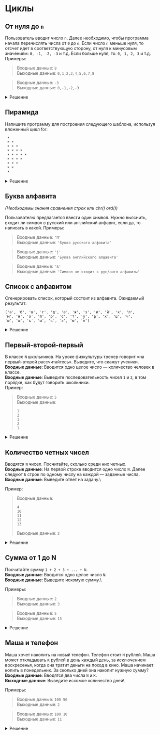 # Циклы
## От нуля до `n`
Пользователь вводит число `n`. Далее необходимо, чтобы программа начала перечислять числа от `0` до `n`.
Если число `n` меньше нуля, то отсчет идет в соответствующую сторону, от нуля к минусовым значениям: `0, -1, -2, -3` и т.д. Если больше нуля, то: `0, 1, 2, 3` и т.д. Примеры:
>Входные данные: `8`\
Выходные данные: `0,1,2,3,4,5,6,7,8`

>Входные данные: `-3`\
Выходные данные: `0,-1,-2,-3`

<details><summary>Решение</summary>
<pre>
n = -10
step = 1 if n > 0 else -1
for x in range(0, n+step, step):
    print(x)
</pre>
</details>

## Пирамида
Напишите программу для построения следующего шаблона, используя вложенный цикл for:
```
 * 
 * * 
 * * * 
 * * * * 
 * * * * * 
 * * * * 
 * * * 
 * * 
 *
```

<details><summary>Решение</summary>
<pre>
s = '*'
for x in range(1,11):
    if x <= 5: print(s * x)
    else: print(s * (10 - x))
</pre>
</details>

## Буква алфавита
_(Необходимы знания сравнения строк или chr() ord())_

Пользователю предлагается ввести один символ. Нужно выяснить, входит ли символ в русский или английский алфавит, если да, то написать в какой. Примеры:
>Входные данные: `'П'`\
Выходные данные: `'Буква русского алфавита'`

>Входные данные: `'j'`\
Выходные данные: `'Буква английского алфавита'`

>Входные данные: `'&'`\
Выходные данные: `'Символ не входит в рус/англ алфавиты'`

## Список с алфавитом
Сгенерировать список, который состоит из алфавита. Ожидаемый результат: 
```
['а', 'б', 'в', 'г', 'д', 'е', 'ж', 'з', 'и', 'й', 'к', 'л',
'м', 'н', 'о', 'п', 'р', 'с', 'т', 'у', 'ф', 'х', 'ц', 'ч',
'ш', 'щ', 'ъ', 'ы', 'ь', 'э', 'ю', 'я']
```

<details><summary>Решение</summary>
<pre>
A = [chr(x) for x in range(1072, 1103+1)]
</pre>
</details>

## Первый-второй-первый
В классе `N` школьников. На уроке физкультуры тренер говорит «на первый-второй рассчитайтесь».
Выведите, что скажут ученики.\
**Входные данные**: Вводится одно целое число — количество человек в классе.\
**Входные данные**: Выведите последовательность чисел `1` и `2`, в том порядке, как будут говорить школьники.\
Пример:
>Входные данные: `5`\
>Выходные данные:
>```
>1
>2
>1
>2
>1
>```

<details><summary>Решение</summary>
<pre>
n = int(input())
for i in range(n):
    if i % 2 == 0:
        print(1)
    else:
        print(2)
</pre>
</details>

## Количество четных чисел
Вводятся `N` чисел. Посчитайте, сколько среди них четных.\
**Входные данные**: На первой строке вводится одно число `N`. Далее следуют `N` строк по одному числу на каждой — заданные числа.\
**Входные данные**: Выведите ответ на задачу.\

Пример:
>Входные данные:
>```
>4
>10
>11
>12
>13
>```
>Выходные данные: `2`

<details><summary>Решение</summary>
<pre>
n = int(input())
k = 0
for i in range(n):
    x = int(input())
    if x % 2 == 0:
        k += 1
print(k)
</pre>
</details>

## Cумма от 1 до N
Посчитайте сумму `1 + 2 + 3 + ... + N`.\
**Входные данные**: Вводится одно целое число `N`.\
**Входные данные**: Выведите искомую сумму.\

Примеры:

>Входные данные: `2`\
Выходные данные: `3`

>Входные данные: `5`\
Выходные данные: `15`

<details><summary>Решение</summary>
<pre>
n = int(input())
k = 0
for i in range(1, n + 1):
    k = k + i
print(k)
</pre>
</details>

## Маша и телефон
Маша хочет накопить на новый телефон. Телефон стоит `N` рублей. Маша может откладывать `K` рублей в день каждый день, за исключением воскресенья, когда она тратит деньги на поход в кино. Маша начинает копить в понедельник. За сколько дней она накопит нужную сумму?\
**Входные данные**: Вводятся два числа `N` и `K`.\
**Выходные данные**: Выведите искомое количество дней\

Примеры:
>Входные данные: `100 50`\
Выходные данные: `2`

>Входные данные: `100 10`\
Выходные данные: `11`

<details><summary>Решение</summary>
<pre>
n, k = map(int, input().split())
day = 1
s = 0
while s < n:
    if day % 7 != 0:
        s = s + k
    day = day + 1
print(day - 1)
</pre>
</details>